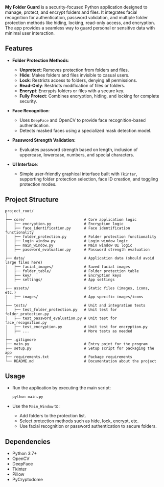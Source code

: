 **My Folder Guard** is a security-focused Python application designed to manage, protect, and encrypt folders and files. It integrates facial recognition for authentication, password validation, and multiple folder protection methods like hiding, locking, read-only access, and encryption. The app provides a seamless way to guard personal or sensitive data with minimal user interaction.

## Features

- **Folder Protection Methods**:
  - **Unprotect**: Removes protection from folders and files.
  - **Hide**: Makes folders and files invisible to casual users.
  - **Lock**: Restricts access to folders, denying all permissions.
  - **Read-Only**: Restricts modification of files or folders.
  - **Encrypt**: Encrypts folders or files with a secure key.
  - **Fully Protect**: Combines encryption, hiding, and locking for complete security.
  
- **Face Recognition**:
  - Uses `DeepFace` and OpenCV to provide face recognition-based authentication.
  - Detects masked faces using a specialized mask detection model.

- **Password Strength Validation**:
  - Evaluates password strength based on length, inclusion of uppercase, lowercase, numbers, and special characters.
  
- **UI Interface**:
  - Simple user-friendly graphical interface built with `Tkinter`, supporting folder protection selection, face ID creation, and toggling protection modes.

## Project Structure

```plaintext
project_root/
│
├── core/                           # Core application logic
│   ├── encryption.py               # Encryption logic
│   ├── face_identification.py      # Face identification functionality
│   ├── folder_protection.py        # Folder protection functionality
│   ├── login_window.py             # Login window logic
│   ├── main_window.py              # Main window UI logic
│   ├── password_evaluation.py      # Password strength evaluation
│
├── data/                           # Application data (should avoid large files here)
│   ├── facial_images/              # Saved facial images
│   ├── folder_table/               # Folder protection table
│   ├── key/                        # Encryption keys
│   ├── settings/                   # App settings
│
├── assets/                         # Static files (images, icons, etc.)
│   ├── images/                     # App-specific images/icons
│
├── tests/                          # Unit and integration tests
│   ├── test_folder_protection.py   # Unit test for folder_protection.py
│   ├── test_password_evaluation.py # Unit test for face_recognition.py
│   ├── test_encryption.py          # Unit test for encryption.py
│   ├── ...                         # More tests as needed
│
├── .gitignore                   
├── main.py                         # Entry point for the program
├── setup.py                        # Setup script for packaging the app
├── requirements.txt                # Package requirements
└── README.md                       # Documentation about the project
```

## Usage

- Run the application by executing the main script:
  ```bash
  python main.py
  ```

- Use the `Main_Window` to:
  - Add folders to the protection list.
  - Select protection methods such as hide, lock, encrypt, etc.
  - Use facial recognition or password authentication to secure folders.

## Dependencies

- Python 3.7+
- OpenCV
- DeepFace
- Tkinter
- Pillow
- PyCryptodome